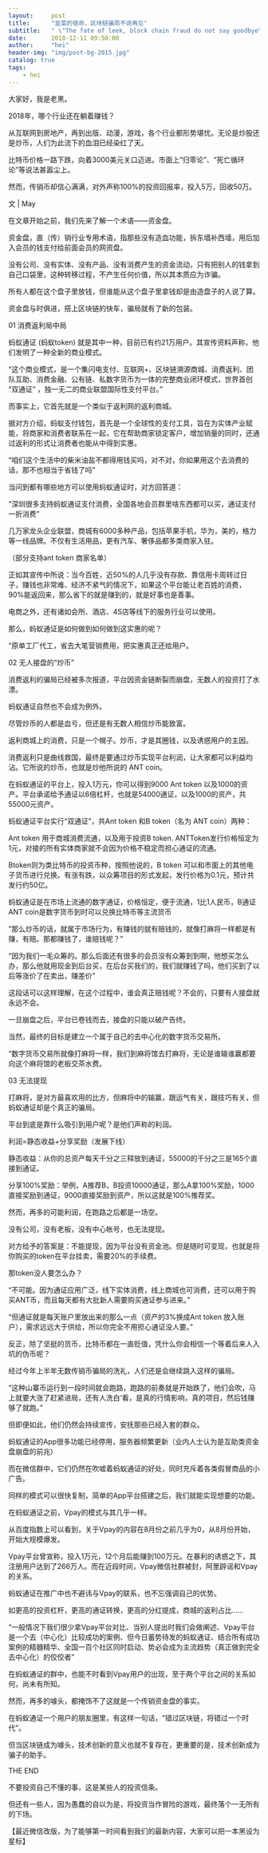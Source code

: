 ```yaml
---
layout:     post
title:      "韭菜的宿命，区块链骗局不说再见"
subtitle:   " \"The fate of leek, block chain fraud do not say goodbye\""
date:       2018-12-11 09:50:00
author:     "hei"
header-img: "img/post-bg-2015.jpg"
catalog: true
tags:
    - hei
---
```


大家好，我是老黑。

2018年，哪个行业还在躺着赚钱？

从互联网到房地产，再到出版、动漫，游戏，各个行业都形势堪忧。无论是炒股还是炒币，人们为此流下的血泪已经染红了天。

比特币价格一路下跌，向着3000美元关口迈进。市面上“归零论”、“死亡循环论”等说法甚嚣尘上。



然而，传销币却信心满满，对外声称100%的投资回报率，投入5万，回收50万。

文 | May

在文章开始之前，我们先来了解一个术语——资金盘。

资金盘，直（传）销行业专用术语，指那些没有造血功能，拆东墙补西墙，用后加入会员的钱支付给前面会员的网资盘。

没有公司、没有实体、没有产品、没有消费产生的资金流动，只有把别人的钱拿到自己口袋里，这种转移过程，不产生任何价值，所以其本质应为诈骗。

所有人都在这个盘子里放钱，但谁能从这个盘子里拿钱却是由造盘子的人说了算。

资金盘与时俱进，搭上区块链的快车，骗局就有了新的包装。



01 消费返利局中局

蚂蚁通证 (蚂蚁token) 就是其中一种，目前已有约21万用户。其宣传资料声称，他们发明了一种全新的商业模式。

“这个商业模式，是一个集闪电支付、互联网+、区块链溯源商城、消费返利、团队互助、消费金融、公有链、私数字货币为一体的完整商业闭环模式，世界首创 “双通证” ，独一无二的商业联盟国际性支付平台。”

而事实上，它首先就是一个类似于返利网的返利商城。



据对方介绍，蚂蚁支付钱包，首先是一个全球性的支付工具，旨在为实体产业赋能，将商家和消费者联系在一起，它在帮助商家锁定客户，增加销量的同时，还通过返利的形式让消费者也能从中得到实惠。

“咱们这个生活中的柴米油盐不都得用钱买吗，对不对，你如果用这个去消费的话，那不也相当于省钱了吗”

当问到都有哪些地方可以使用蚂蚁通证时，对方回答道：

“深圳很多支持蚂蚁通证支付消费，全国各地会员群里啥东西都可以买，通证支付一折消费”

几万家龙头企业联盟，商城有6000多种产品，包括苹果手机，华为，美的，格力等一线品牌。不仅有生活用品，更有汽车、奢侈品都多类商家入驻。



（部分支持ant token 商家名单）

正如其宣传中所说：当今百姓，近50%的人几乎没有存款、靠信用卡周转过日子，赚钱也非常难、经济不紧气的情况下，如果这个平台能让老百姓的消费，90%能返回来，那么省下的就是赚到的，就是好事也是善事。

电商之外，还有诸如会所、酒店、4S店等线下的服务行业可以使用。



那么，蚂蚁通证是如何做到如何做到这实惠的呢？

“原单工厂代工，省去大笔营销费用，把实惠真正还给用户。





02 无人接盘的“炒币”

消费返利的骗局已经被多次报道，平台因资金链断裂而崩盘，无数人的投资打了水漂。

蚂蚁通证自然也不会成为例外。

尽管炒币的人都是血亏，但还是有无数人相信炒币能致富。

返利商城上的消费，只是一个幌子。炒币，才是其圈钱，以及诱惑用户的主因。

消费返利只是曲线救国，最终是要通过炒币实现平台利润，让大家都可以利益均沾。它所说的炒币，也就是炒他所说的 ANT coin。

在蚂蚁通证的平台上，投入1万元，你可以得到9000 Ant token 以及1000的资产。平台承诺给予通证以6倍杠杆，也就是54000通证，以及1000的资产，共55000元资产。

蚂蚁通证平台实行“双通证”，共Ant token 和B token（名为 ANT coin）两种：

Ant token 用于商城消费流通，以及用于投资B token. ANTToken发行价格恒定为1元，对接的所有实体商家就不会因为价格不稳定而担心通证的流通。

Btoken则为类比特币的投资币种，按照他说的，B token 可以和市面上的其他电子货币进行兑换。有涨有跌，以众筹项目的形式发起，发行价格为0.1元，预计共发行约50亿。



蚂蚁通证是在市场上流通的数字通证，价格恒定，便于流通，1比1人民币，B通证 ANT coin是数字货币到时可以兑换比特币等主流货币

“那么炒币的话，就属于市场行为，有赚钱的就有赔钱的，就像打麻将一样都是有赚，有赔。那都赚钱了，谁赔钱呢？”

“因为我们一毛众筹的。那么后面还有很多的会员没有众筹到到啊，他想买怎么办，那么他就用现金到后台买，在后台买我们的，我们就赚钱了吗，他们买到了以后等涨价了在卖出，赚差价”

这段话可以这样理解，在这个过程中，谁会真正赔钱呢？不会的，只要有人接盘就永远不会。

一旦崩盘之后，平台已卷钱而去，接盘的只能以破产告终。

当然，最终的目标是建立一个属于自己的去中心化的数字货币交易所。

“数字货币交易所就像打麻将一样，我们到麻将馆去打麻将，无论是谁输谁赢都要向这个麻将馆的老板交茶水费。



03 无法提现

打麻将，是对方最喜欢用的比方，但麻将中的输赢，跟运气有关，跟技巧有关，但蚂蚁通证却是个真正的骗局。

平台到底是靠什么吸引到用户呢？是他们声称的利润。

利润=静态收益+分享奖励（发展下线）

静态收益：从你的总资产每天千分之三释放到通证，55000的千分之三是165个直接到通证。

分享100%奖励：举例，A推荐B，B投资10000通证，那么A拿100%奖励，1000直接奖励到通证，9000直接奖励到资产，所以这就是100%推荐奖。

然而，再多的可能利润，在跑路之后都是一场空。

没有公司，没有老板，没有中心帐号，也无法提现。

对方给予的答案是：不能提现，因为平台没有资金池。但是随时可变现，也就是将你购买的token在平台挂卖，需要20%的手续费。

那token没人要怎么办？

“不可能。因为通证应用广泛，线下实体消费，线上商城也可消费，还可以用于购买ANT币，而且每天都有大批新人需要购买通证参与进来。”

“但通证就是每天账户里放出来的那么一点（资产的3%换成Ant token 放入账户），需求远远大于供给，所以你完全不用担心通证没人要。”

反正，除了坚挺的货币，比特币都在一直贬值，凭什么你会相信一个等着后来人入坑的伪币呢？

经过今年上半年无数传销币骗局的洗礼，人们还是会继续跳入这样的骗局。

“这种山寨币运行到一段时间就会跑路，跑路的前奏就是开始跌了，他们会吹，马上就要大涨了赶紧进局，还有人洗白‘看，是真的行情影响，真的项目，然后钱赚够了就跑。”

但即便如此，他们仍然会持续宣传，安抚那些已经入套的群众。

蚂蚁通证的App很多功能已经停用，服务器频繁更新（业内人士认为是互助类资金盘崩盘的前兆）



而在微信群中，它们仍然在吹嘘着蚂蚁通证的好处，同时充斥着各类假冒商品的小广告。

同样的模式可以很快复制，简单的App平台搭建之后，我们就能实现想要的功能。

在蚂蚁通证之前，Vpay的模式与其几乎一样。

从百度指数上可以看到，关于Vpay的内容在8月份之前几乎为0，从8月份开始，开始大规模爆发。

Vpay平台曾宣称，投入1万元，12个月后能赚到100万元。在暴利的诱惑之下，其注册用户达到了266万人。而在近段时间，Vpay微信社群被封，阿里辟谣和Vpay的关系。

蚂蚁通证在推广中也不避讳与Vpay的联系，也不忘强调自己的优势。

如更高的投资杠杆，更高的通证转换，更高的分红提成，商城的返利占比……

“一般情况下我们很少拿Vpay平台对比、当别人提出时我们会做阐述、Vpay平台是一个去（中心化）比较成功的案例、但今日蓄势待发的蚂蚁通证、结合所有成功案例的精髓精华、全国一百个社区同时启动、势必会成为主流趋势（真正做到完全去中心化）的佼佼者”

在蚂蚁通证的群中，也能不时看到Vpay用户的出现，至于两个平台之间的关系如何，尚未有所知。

然而，再多的噱头，都掩饰不了这就是一个传销资金盘的事实。

在蚂蚁通证一个用户的朋友圈里，有这样一句话，“错过区块链，将错过一个时代”。

但当区块链成为噱头，技术创新的意义也就不复存在，更重要的是，技术创新成为骗子的助手。

THE END

不要投资自己不懂的事，这是某些人的投资信条。

但还有一些人，因为愚蠢的自以为是，将投资当作冒险的游戏，最终落个一无所有的下场。





【最近微信改版，为了能够第一时间看到我们的最新内容，大家可以把一本黑设为星标】